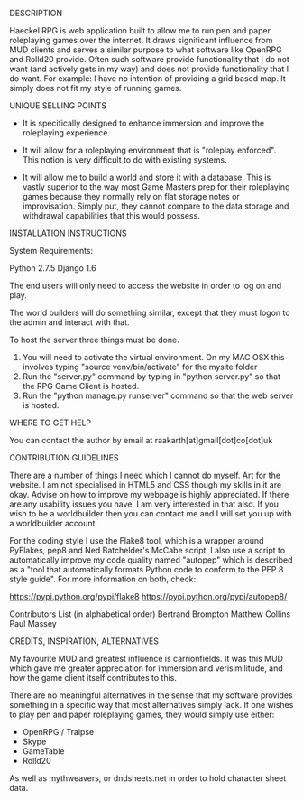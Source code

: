 DESCRIPTION

Haeckel RPG is web application built to allow me to run pen and paper roleplaying games over the internet. It draws significant influence from MUD clients and serves a similar purpose to what software like OpenRPG and Rolld20 provide. Often such software provide functionality that I do not want (and actively gets in my way) and does not provide functionality that I do want. For example: I have no intention of providing a grid based map. It simply does not fit my style of running games. 

UNIQUE SELLING POINTS

* It is specifically designed to enhance immersion and improve the roleplaying experience.

* It will allow for a roleplaying environment that is "roleplay enforced". This notion is very difficult to do with existing systems.

* It will allow me to build a world and store it with a database. This is vastly superior to the way most Game Masters prep for their roleplaying games because they normally rely on flat storage notes or improvisation. Simply put, they cannot compare to the data storage and withdrawal capabilities that this would possess.

INSTALLATION INSTRUCTIONS

System Requirements:

Python 2.7.5
Django 1.6

The end users will only need to access the website in order to log on and play.

The world builders will do something similar, except that they must logon to the admin and interact with that.

To host the server three things must be done.

1) You will need to activate the virtual environment. On my MAC OSX this involves typing "source venv/bin/activate" for the mysite folder
2) Run the "server.py" command by typing in "python server.py" so that the RPG Game Client is hosted.
3) Run the "python manage.py runserver" command so that the web server is hosted.

WHERE TO GET HELP

You can contact the author by email at raakarth[at]gmail[dot]co[dot]uk

CONTRIBUTION GUIDELINES

There are a number of things I need which I cannot do myself. Art for the website. I am not specialised in HTML5 and CSS though my skills in it are okay. Advise on how to improve my webpage is highly appreciated. If there are any usability issues you have, I am very interested in that also. If you wish to be a worldbuilder then you can contact me and I will set you up with a worldbuilder account. 

For the coding style I use the Flake8 tool, which is a wrapper around PyFlakes, pep8 and Ned Batchelder's McCabe script. I also use a script to automatically improve my code quality named "autopep" which is described as a "tool that automatically formats Python code to conform to the PEP 8 style guide". For more information on both, check:

https://pypi.python.org/pypi/flake8
https://pypi.python.org/pypi/autopep8/ 

Contributors List (in alphabetical order)
Bertrand Brompton
Matthew Collins
Paul Massey

CREDITS, INSPIRATION, ALTERNATIVES

My favourite MUD and greatest influence is carrionfields. It was this MUD which gave me greater appreciation for immersion and verisimilitude, and how the game client itself contributes to this.

There are no meaningful alternatives in the sense that my software provides something in a specific way that most alternatives simply lack. If one wishes to play pen and paper roleplaying games, they would simply use either:

* OpenRPG / Traipse
* Skype
* GameTable
* Rolld20

As well as mythweavers, or dndsheets.net in order to hold character sheet data.
 

